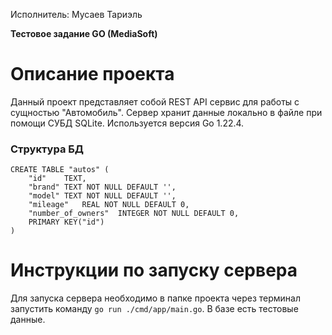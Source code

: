 Исполнитель: Мусаев Тариэль

**Тестовое задание GO (MediaSoft)**

# Описание проекта
Данный проект представляет собой REST API сервис для работы с сущностью "Автомобиль". Сервер хранит данные локально в файле при помощи СУБД SQLite. Используется версия Go 1.22.4.
### Структура БД
```
CREATE TABLE "autos" (
	"id"	TEXT,
	"brand"	TEXT NOT NULL DEFAULT '',
	"model"	TEXT NOT NULL DEFAULT '',
	"mileage"	REAL NOT NULL DEFAULT 0,
	"number_of_owners"	INTEGER NOT NULL DEFAULT 0,
	PRIMARY KEY("id")
)
```
# Инструкции по запуску сервера
Для запуска сервера необходимо в папке проекта через терминал запустить команду ```go run ./cmd/app/main.go```. В базе есть тестовые данные.
